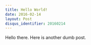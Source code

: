 ```yaml
---
title: Hello World!
date: 2016-02-14
layout: Post
disqus_identifier: 20160214
---
```


Hello there. Here is another dumb post.
